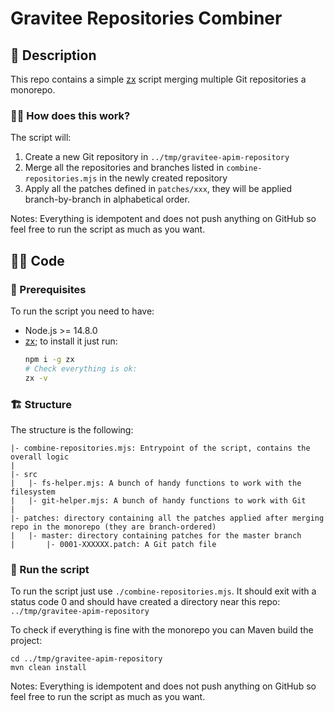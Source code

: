 # Gravitee Repositories Combiner

## 📝 Description 

This repo contains a simple [zx](https://github.com/google/zx) script merging multiple Git repositories a monorepo.

### 👨‍🏫 How does this work?

The script will:
 1. Create a new Git repository in `../tmp/gravitee-apim-repository`
 2. Merge all the repositories and branches listed in `combine-repositories.mjs` in the newly created repository
 3. Apply all the patches defined in `patches/xxx`, they will be applied branch-by-branch in alphabetical order.

Notes: Everything is idempotent and does not push anything on GitHub so feel free to run the script as much as you want.


## 👨‍💻 Code

### 👮 Prerequisites

To run the script you need to have: 
  - Node.js >= 14.8.0
  - [zx](https://github.com/google/zx); to install it just run:
    ```bash
    npm i -g zx
    # Check everything is ok:
    zx -v
    ```

### 🏗 Structure

The structure is the following: 

    |- combine-repositories.mjs: Entrypoint of the script, contains the overall logic
    | 
    |- src 
    |   |- fs-helper.mjs: A bunch of handy functions to work with the filesystem   
    |   |- git-helper.mjs: A bunch of handy functions to work with Git  
    | 
    |- patches: directory containing all the patches applied after merging repo in the monorepo (they are branch-ordered)
    |   |- master: directory containing patches for the master branch
    |       |- 0001-XXXXXX.patch: A Git patch file 




### 🏁 Run the script

To run the script just use `./combine-repositories.mjs`.
It should exit with a status code 0 and should have created a directory near this repo: `../tmp/gravitee-apim-repository`

To check if everything is fine with the monorepo you can Maven build the project: 
```shell
cd ../tmp/gravitee-apim-repository
mvn clean install
```


Notes: Everything is idempotent and does not push anything on GitHub so feel free to run the script as much as you want.
